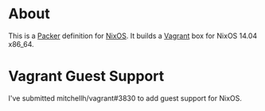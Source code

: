 # About

This is a [Packer](packer.io) definition for [NixOS](nixos.org). It
builds a [Vagrant](http://www.vagrantup.com/) box for NixOS 14.04
x86_64.

# Vagrant Guest Support

I've submitted mitchellh/vagrant#3830 to add guest support for NixOS.
